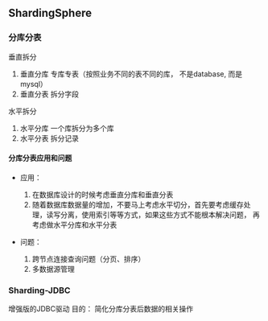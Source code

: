 ## ShardingSphere

### 分库分表

垂直拆分

1. 垂直分库       专库专表（按照业务不同的表不同的库， 不是database, 而是mysql）
2. 垂直分表       拆分字段 

水平拆分

1. 水平分库       一个库拆分为多个库
2. 水平分表       拆分记录


#### 分库分表应用和问题
* 应用：
    1. 在数据库设计的时候考虑垂直分库和垂直分表
    2. 随着数据库数据量的增加，不要马上考虑水平切分，首先要考虑缓存处理，读写分离，使用索引等等方式，如果这些方式不能根本解决问题，
    再考虑做水平分库和水平分表
    
* 问题：
    1. 跨节点连接查询问题（分页、排序）
    2. 多数据源管理
    
### Sharding-JDBC
增强版的JDBC驱动
目的： 简化分库分表后数据的相关操作




